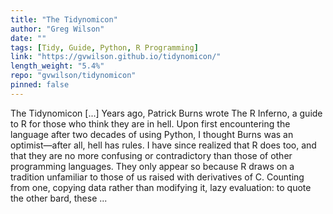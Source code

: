 ```yaml
---
title: "The Tidynomicon"
author: "Greg Wilson"
date: ""
tags: [Tidy, Guide, Python, R Programming]
link: "https://gvwilson.github.io/tidynomicon/"
length_weight: "5.4%"
repo: "gvwilson/tidynomicon"
pinned: false
---
```


The Tidynomicon [...] Years ago,
Patrick Burns wrote The R Inferno,
a guide to R for those who think they are in hell.
Upon first encountering the language after two decades of using Python,
I thought Burns was an optimist—after all,
hell has rules. I have since realized that R does too,
and that they are no more confusing or contradictory than those of other programming languages.
They only appear so because R draws on a tradition unfamiliar to those of us raised with derivatives of C.
Counting from one,
copying data rather than modifying it,
lazy evaluation:
to quote the other bard,
these ...
